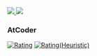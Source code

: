 <a href="https://github.com/mono-1729/github-readme-stats">
  <img src="https://github-readme-stats.vercel.app/api?username=mono-1729&count_private=true&show_icons=true" />
</a>
<a href="https://github.com/mono-1729/github-readme-stats">
  <img src="https://github-readme-stats.vercel.app/api/top-langs/?username=mono-1729" />
</a>

### AtCoder
[![Rating](https://badgen.org/img/atcoder/mono_1729/rating/algorithm?style=flat)](https://atcoder.jp/users/mono_1729?contestType=algo)
[![Rating(Heuristic)](https://badgen.org/img/atcoder/mono_1729/rating/heuristic?style=flat)](https://atcoder.jp/users/mono_1729?contestType=heuristic)
